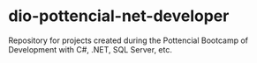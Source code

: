 # dio-pottencial-net-developer
Repository for projects created during the Pottencial Bootcamp of Development with C#, .NET, SQL Server, etc.

